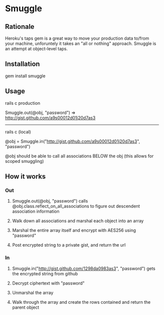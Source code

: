 # Smuggle


## Rationale

Heroku's taps gem is a great way to move your production data to/from your machine, unforuntely it takes an "all or nothing" approach. Smuggle is an attempt at object-level taps.


## Installation

gem install smuggle

## Usage

rails c production

Smuggle.out(@obj, "password") => http://gist.github.com/a9s00012d01j20d7as3

-----

rails c (local)

@obj = Smuggle.in("http://gist.github.com/a9s00012d01j20d7as3", "password")

@obj should be able to call all associations BELOW the obj (this allows for scoped smuggling)


## How it works

### Out

1) Smuggle.out(@obj, "password") calls @obj.class.reflect_on_all_associations to figure out descendent association information

2) Walk down all associations and marshal each object into an array

3) Marshal the entire array itself and encrypt with AES256 using "password"

4) Post encrypted string to a private gist, and return the url


### In

1) Smuggle.in("http://gist.github.com/1298da0983as3", "password") gets the encrypted string from github

2) Decrypt ciphertext with "password"

3) Unmarshal the array

4) Walk through the array and create the rows contained and return the parent object




